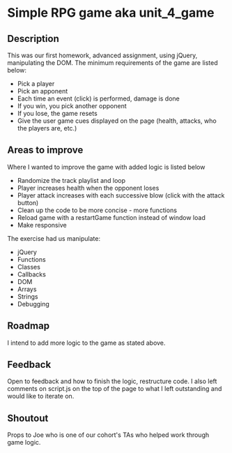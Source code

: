 # Simple RPG game aka unit_4_game

## Description
This was our first homework, advanced assignment, using jQuery, manipulating the DOM. The minimum requirements of the game are listed below:
* Pick a player
* Pick an apponent
* Each time an event (click) is performed, damage is done
* If you win, you pick another opponent
* If you lose, the game resets
* Give the user game cues displayed on the page (health, attacks, who the players are, etc.)

## Areas to improve
Where I wanted to improve the game with added logic is listed below
* Randomize the track playlist and loop
* Player increases health when the opponent loses
* Player attack increases with each successive blow (click with the attack button)
* Clean up the code to be more concise - more functions
* Reload game with a restartGame function instead of window load
* Make responsive

The exercise had us manipulate:
* jQuery
* Functions
* Classes
* Callbacks
* DOM
* Arrays
* Strings
* Debugging

## Roadmap
I intend to add more logic to the game as stated above.

## Feedback
Open to feedback and how to finish the logic, restructure code. I also left comments on script.js on the top of the page to what I left outstanding and would like to iterate on. 

## Shoutout
Props to Joe who is one of our cohort's TAs who helped work through game logic. 
